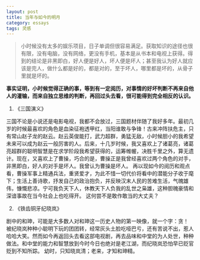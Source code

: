 ```yaml
---
layout: post
title: 当年与如今的明月
category: essays
tags: 灵感
---
```


> 小时候没有太多的娱乐项目，日子单调但很容易满足。获取知识的途径也很有限，没有电脑，没有网络，更没有手机，基本是从书本和电视上获得。得到的结论是非黑即白，好人便是好人，坏人便是坏人；甚至我认为好人就应该是完人，做什么都是好的，都是对的，至于坏人，哪里都是坏的，从骨子里就是坏的。

**事实证明，小时候觉得正确的事，等到有一定阅历，对事情的好坏判断不再来自他人的灌输，而来自独立思维的判断，再回过头去看，很可能得到完全相反的认识。**

 1. 《三国演义》

三国不论是小说还是电影电视，我都不会放过，三国题材伴随了我好多年。最初几岁的时候最喜欢的角色是血染征袍透甲红，当阳谁敢与争锋！古来冲阵扶危主，只有常山赵子龙的赵云。赵云英俊能打，武力超群，勇猛无敌，小时候胆小的我希望未来可以成为赵云一般厉害的人。后来，十几岁时候，我又喜欢上了诸葛亮，诸葛亮超群的聪明智慧是在求学阶段我希望获得的，运筹帷幄，决胜千里之外，算无遗计。现在，又喜欢上了曹操，巧合的是，曹操正是我曾经喜欢过两个角色的对手，非黑即白，好人的对手是坏人。我曾认为曹操是坏人。
再以现如今的阅历和观点看，曹操军事上精通兵法，重贤爱才，为此不惜一切代价将看中的潜能分子收于麾下；生活上善诗歌，抒发自己的政治抱负，并反映汉末人民的苦难生活，气魄雄伟，慷慨悲凉。宁可我负天下人，休教天下人负我的乱世之枭雄，这种胆魄豪情和深谙事故在当今社会上也吃得开。
这何尝不是敢作敢当的大丈夫？

 2. 《铁齿铜牙纪晓岚》

剧中的和珅，可能是大多数人对和珅这一历史人物的第一映像，就一个字：贪！
被纪晓岚种种小聪明下玩的团团转，经常灰头土脸吃哑巴亏，还有苦说不出，惹人哈哈大笑。然而如今再返回头去看这部电视剧，再去品味和中堂的为人处世，种种做法。和中堂的能力和智慧放到今时今日也绝对是老江湖，而纪晓岚恐怕早已贬官贬到不知所踪。
幼时，只知晓岚清；老来，才知和珅精。